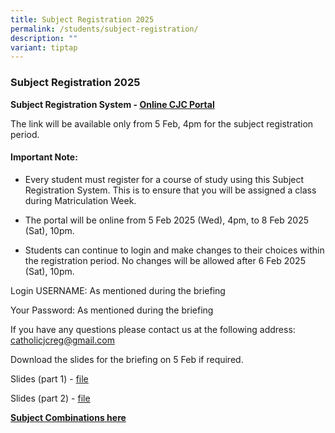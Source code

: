 ```yaml
---
title: Subject Registration 2025
permalink: /students/subject-registration/
description: ""
variant: tiptap
---
```

<h3><strong>Subject Registration 2025</strong></h3>
<p><strong>Subject Registration System - <a href="https://portal.catholicjc.edu.sg/" rel="noopener noreferrer nofollow" target="_blank">Online CJC Portal</a></strong> 
</p>
<p>The link will be available only from 5 Feb, 4pm for the subject registration
period.</p>
<h4><strong>Important Note:</strong></h4>
<ul>
<li>
<p>Every student must register for a course of study using this Subject Registration
System. This is to ensure that you will be assigned a class during Matriculation
Week.</p>
</li>
<li>
<p>The portal will be online from 5 Feb 2025 (Wed), 4pm, to 8 Feb 2025 (Sat),
10pm.</p>
</li>
<li>
<p>Students can continue to login and make changes to their choices within
the registration period. No changes will be allowed after 6 Feb 2025 (Sat),
10pm.</p>
</li>
</ul>
<p></p>
<p>Login USERNAME: As mentioned during the briefing</p>
<p>Your Password: As mentioned during the briefing</p>
<p>If you have any questions please contact us at the following address:
<a href="mailto:catholicjcreg@gmail.com" rel="noopener noreferrer nofollow" target="_blank">catholicjcreg@gmail.com</a>
</p>
<p>Download the slides for the briefing on 5 Feb if required.</p>
<p>Slides (part 1) - <a href="/files/2025_Subject_Registration_Briefing_5_Feb_Part1.pdf" rel="noopener nofollow" target="_blank">file</a>
</p>
<p>Slides (part 2) - <a href="/files/2025_Subject_Registration_Briefing_5_Feb_Part2.pdf" rel="noopener nofollow" target="_blank">file</a>
</p>
<p><strong><a href="https://www.cjc.moe.edu.sg/admission/subject-combinations-2025/" rel="noopener noreferrer nofollow" target="_blank">Subject Combinations here</a></strong>
</p>